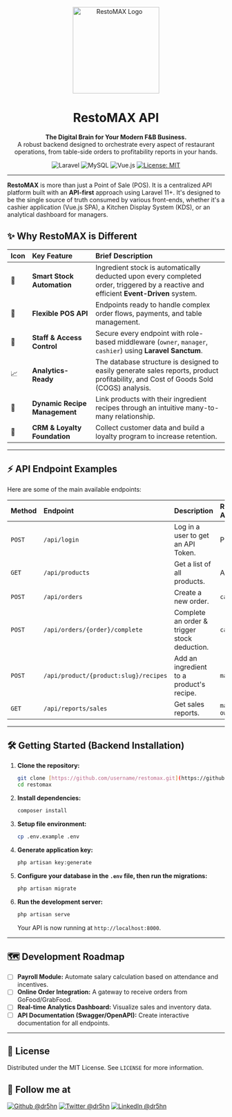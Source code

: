 <p align="center">
  <img src="https://user-images.githubusercontent.com/6929121/87441911-486bf600-c611-11ea-9d45-94c215733cf7.png" width="200" alt="RestoMAX Logo">
</p>

<h1 align="center">RestoMAX API</h1>

<p align="center">
  <strong>The Digital Brain for Your Modern F&B Business.</strong>
  <br />
  A robust backend designed to orchestrate every aspect of restaurant operations, from table-side orders to profitability reports in your hands.
</p>

<p align="center">
    <img alt="Laravel" src="https://img.shields.io/badge/Laravel-FF2D20?style=for-the-badge&logo=laravel&logoColor=white" />
    <img alt="MySQL" src="https://img.shields.io/badge/MySQL-005C84?style=for-the-badge&logo=mysql&logoColor=white" />
    <img alt="Vue.js" src="https://img.shields.io/badge/Vue.js-35495E?style=for-the-badge&logo=vue.js&logoColor=4FC08D" />
    <a href="#"><img alt="License: MIT" src="https://img.shields.io/badge/License-MIT-yellow.svg?style=for-the-badge"></a>
</p>

---

**RestoMAX** is more than just a Point of Sale (POS). It is a centralized API platform built with an **API-first** approach using Laravel 11+. It's designed to be the single source of truth consumed by various front-ends, whether it's a cashier application (Vue.js SPA), a Kitchen Display System (KDS), or an analytical dashboard for managers.

## ✨ Why RestoMAX is Different

| Icon | Key Feature | Brief Description |
| :--- | :--- | :--- |
| 🍳 | **Smart Stock Automation** | Ingredient stock is automatically deducted upon every completed order, triggered by a reactive and efficient **Event-Driven** system. |
| 💸 | **Flexible POS API** | Endpoints ready to handle complex order flows, payments, and table management. |
| 👥 | **Staff & Access Control** | Secure every endpoint with role-based middleware (`owner`, `manager`, `cashier`) using **Laravel Sanctum**. |
| 📈 | **Analytics-Ready** | The database structure is designed to easily generate sales reports, product profitability, and Cost of Goods Sold (COGS) analysis. |
| 🍜 | **Dynamic Recipe Management** | Link products with their ingredient recipes through an intuitive many-to-many relationship. |
| 💖 | **CRM & Loyalty Foundation** | Collect customer data and build a loyalty program to increase retention. |

---

## ⚡️ API Endpoint Examples

Here are some of the main available endpoints:

| Method | Endpoint | Description | Required Access Role |
| :--- | :--- | :--- | :--- |
| `POST` | `/api/login` | Log in a user to get an API Token. | Public |
| `GET` | `/api/products` | Get a list of all products. | Authenticated |
| `POST` | `/api/orders` | Create a new order. | `cashier` |
| `POST` | `/api/orders/{order}/complete` | Complete an order & trigger stock deduction. | `cashier` |
| `POST` | `/api/product/{product:slug}/recipes` | Add an ingredient to a product's recipe. | `manager` |
| `GET` | `/api/reports/sales` | Get sales reports. | `manager`, `owner` |

---

## 🛠️ Getting Started (Backend Installation)

1.  **Clone the repository:**
    ```bash
    git clone [https://github.com/username/restomax.git](https://github.com/username/restomax.git)
    cd restomax
    ```

2.  **Install dependencies:**
    ```bash
    composer install
    ```

3.  **Setup file environment:**
    ```bash
    cp .env.example .env
    ```

4.  **Generate application key:**
    ```bash
    php artisan key:generate
    ```

5.  **Configure your database in the `.env` file, then run the migrations:**
    ```bash
    php artisan migrate
    ```

6.  **Run the development server:**
    ```bash
    php artisan serve
    ```
    Your API is now running at `http://localhost:8000`.

---

## 🗺️ Development Roadmap

* [ ] **Payroll Module:** Automate salary calculation based on attendance and incentives.
* [ ] **Online Order Integration:** A gateway to receive orders from GoFood/GrabFood.
* [ ] **Real-time Analytics Dashboard:** Visualize sales and inventory data.
* [ ] **API Documentation (Swagger/OpenAPI):** Create interactive documentation for all endpoints.

---

## 📄 License

Distributed under the MIT License. See `LICENSE` for more information.

## 👋 Follow me at
<a href="https://github.com/dr5hn/"><img alt="Github @dr5hn" src="https://img.shields.io/static/v1?logo=github&message=Github&color=black&style=flat-square&label=" /></a> <a href="https://twitter.com/dr5hn/"><img alt="Twitter @dr5hn" src="https://img.shields.io/static/v1?logo=twitter&message=Twitter&color=black&style=flat-square&label=" /></a> <a href="https://www.linkedin.com/in/dr5hn/"><img alt="LinkedIn @dr5hn" src="https://img.shields.io/static/v1?logo=linkedin&message=LinkedIn&color=black&style=flat-square&label=&link=https://twitter.com/dr5hn" /></a>
